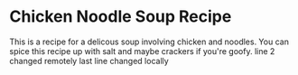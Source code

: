 # Chicken Noodle Soup Recipe
This is a recipe for a delicous soup involving chicken and noodles.
You can spice this recipe up with salt and maybe crackers if you're goofy.
line 2 changed remotely
last line changed locally
